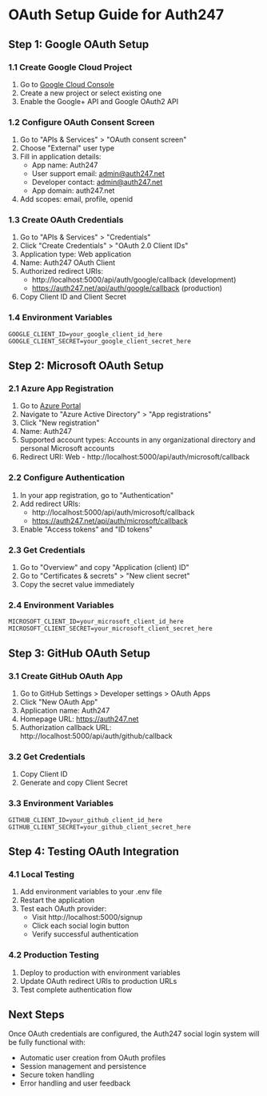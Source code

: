# OAuth Setup Guide for Auth247

## Step 1: Google OAuth Setup

### 1.1 Create Google Cloud Project
1. Go to [Google Cloud Console](https://console.cloud.google.com/)
2. Create a new project or select existing one
3. Enable the Google+ API and Google OAuth2 API

### 1.2 Configure OAuth Consent Screen
1. Go to "APIs & Services" > "OAuth consent screen"
2. Choose "External" user type
3. Fill in application details:
   - App name: Auth247
   - User support email: admin@auth247.net
   - Developer contact: admin@auth247.net
   - App domain: auth247.net
4. Add scopes: email, profile, openid

### 1.3 Create OAuth Credentials
1. Go to "APIs & Services" > "Credentials"
2. Click "Create Credentials" > "OAuth 2.0 Client IDs"
3. Application type: Web application
4. Name: Auth247 OAuth Client
5. Authorized redirect URIs:
   - http://localhost:5000/api/auth/google/callback (development)
   - https://auth247.net/api/auth/google/callback (production)
6. Copy Client ID and Client Secret

### 1.4 Environment Variables
```
GOOGLE_CLIENT_ID=your_google_client_id_here
GOOGLE_CLIENT_SECRET=your_google_client_secret_here
```

## Step 2: Microsoft OAuth Setup

### 2.1 Azure App Registration
1. Go to [Azure Portal](https://portal.azure.com/)
2. Navigate to "Azure Active Directory" > "App registrations"
3. Click "New registration"
4. Name: Auth247
5. Supported account types: Accounts in any organizational directory and personal Microsoft accounts
6. Redirect URI: Web - http://localhost:5000/api/auth/microsoft/callback

### 2.2 Configure Authentication
1. In your app registration, go to "Authentication"
2. Add redirect URIs:
   - http://localhost:5000/api/auth/microsoft/callback
   - https://auth247.net/api/auth/microsoft/callback
3. Enable "Access tokens" and "ID tokens"

### 2.3 Get Credentials
1. Go to "Overview" and copy "Application (client) ID"
2. Go to "Certificates & secrets" > "New client secret"
3. Copy the secret value immediately

### 2.4 Environment Variables
```
MICROSOFT_CLIENT_ID=your_microsoft_client_id_here
MICROSOFT_CLIENT_SECRET=your_microsoft_client_secret_here
```

## Step 3: GitHub OAuth Setup

### 3.1 Create GitHub OAuth App
1. Go to GitHub Settings > Developer settings > OAuth Apps
2. Click "New OAuth App"
3. Application name: Auth247
4. Homepage URL: https://auth247.net
5. Authorization callback URL: http://localhost:5000/api/auth/github/callback

### 3.2 Get Credentials
1. Copy Client ID
2. Generate and copy Client Secret

### 3.3 Environment Variables
```
GITHUB_CLIENT_ID=your_github_client_id_here
GITHUB_CLIENT_SECRET=your_github_client_secret_here
```

## Step 4: Testing OAuth Integration

### 4.1 Local Testing
1. Add environment variables to your .env file
2. Restart the application
3. Test each OAuth provider:
   - Visit http://localhost:5000/signup
   - Click each social login button
   - Verify successful authentication

### 4.2 Production Testing
1. Deploy to production with environment variables
2. Update OAuth redirect URIs to production URLs
3. Test complete authentication flow

## Next Steps
Once OAuth credentials are configured, the Auth247 social login system will be fully functional with:
- Automatic user creation from OAuth profiles
- Session management and persistence
- Secure token handling
- Error handling and user feedback